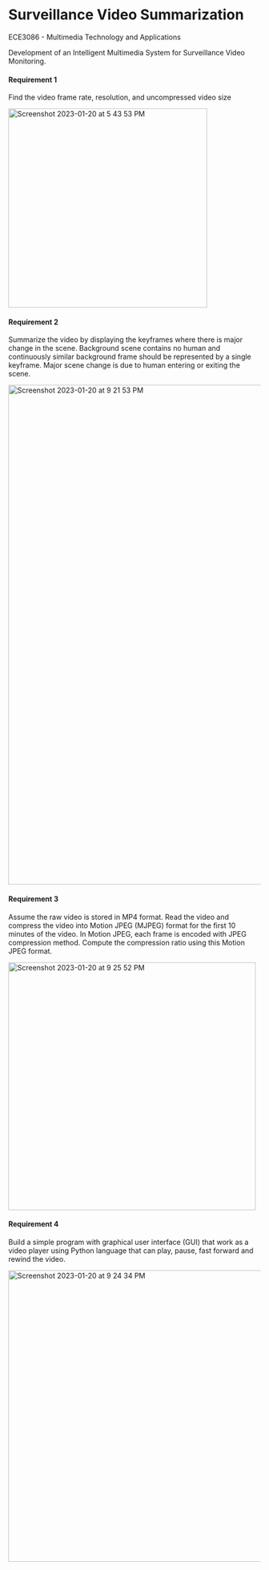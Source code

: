 # Surveillance Video Summarization
ECE3086 - Multimedia Technology and Applications 

Development of an Intelligent Multimedia System for Surveillance Video Monitoring.

#### Requirement 1
Find the video frame rate, resolution, and uncompressed video size

<img width="397" alt="Screenshot 2023-01-20 at 5 43 53 PM" src="https://user-images.githubusercontent.com/117178074/213664727-17f54f8c-17d2-416c-b559-3bf1f10699d0.png">

#### Requirement 2
Summarize the video by displaying the keyframes where there is major change in the scene. Background scene contains no human and continuously similar background frame should be represented by a single keyframe. Major scene change is due to human entering or exiting the scene. 

<img width="996" alt="Screenshot 2023-01-20 at 9 21 53 PM" src="https://user-images.githubusercontent.com/117178074/213704765-96cbf8ad-ce66-49e2-92f1-509c938c9b0d.png">

#### Requirement 3
Assume the raw video is stored in MP4 format. Read the video and compress the video into Motion JPEG (MJPEG) format for the first 10 minutes of the video. In Motion JPEG, each frame is encoded with JPEG compression method. Compute the compression ratio using this Motion JPEG format.

<img width="494" alt="Screenshot 2023-01-20 at 9 25 52 PM" src="https://user-images.githubusercontent.com/117178074/213705468-fc4f06b8-41a5-4fcd-8082-b35f71c8356f.png">

#### Requirement 4
Build a simple program with graphical user interface (GUI) that work as a video player using Python language that can play, pause, fast forward and rewind the video.

<img width="581" alt="Screenshot 2023-01-20 at 9 24 34 PM" src="https://user-images.githubusercontent.com/117178074/213705241-b9cd4e99-9617-43ba-8358-ee4d57876167.png">
